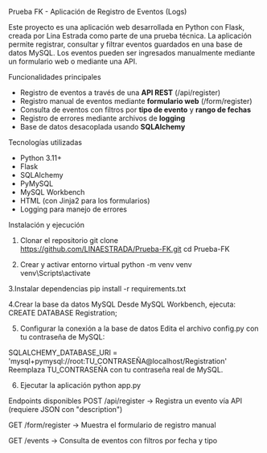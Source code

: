Prueba FK - Aplicación de Registro de Eventos (Logs)

Este proyecto es una aplicación web desarrollada en Python con Flask, creada por Lina Estrada como parte de una prueba técnica. La aplicación permite registrar, consultar y filtrar eventos guardados en una base de datos MySQL.
Los eventos pueden ser ingresados manualmente mediante un formulario web o mediante una API.

Funcionalidades principales

- Registro de eventos a través de una **API REST** (/api/register)
- Registro manual de eventos mediante **formulario web** (/form/register)
- Consulta de eventos con filtros por **tipo de evento** y **rango de fechas**
- Registro de errores mediante archivos de **logging**
- Base de datos desacoplada usando **SQLAlchemy**

Tecnologías utilizadas
- Python 3.11+
- Flask
- SQLAlchemy
- PyMySQL
- MySQL Workbench
- HTML (con Jinja2 para los formularios)
- Logging para manejo de errores

Instalación y ejecución

1. Clonar el repositorio
git clone https://github.com/LINAESTRADA/Prueba-FK.git
cd Prueba-FK

2. Crear y activar entorno virtual
python -m venv venv
venv\Scripts\activate

3.Instalar dependencias
pip install -r requirements.txt

4.Crear la base da datos MySQL
Desde MySQL Workbench, ejecuta:
CREATE DATABASE Registration;

5. Configurar la conexión a la base de datos
Edita el archivo config.py con tu contraseña de MySQL:

SQLALCHEMY_DATABASE_URI = 'mysql+pymysql://root:TU_CONTRASEÑA@localhost/Registration'
Reemplaza TU_CONTRASEÑA con tu contraseña real de MySQL.

6. Ejecutar la aplicación
python app.py

Endpoints disponibles
POST /api/register → Registra un evento vía API (requiere JSON con "description")

GET /form/register → Muestra el formulario de registro manual

GET /events → Consulta de eventos con filtros por fecha y tipo
